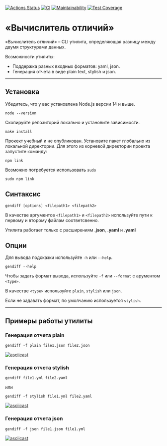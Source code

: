 [![Actions Status](https://github.com/zapupenec/frontend-project-46/workflows/hexlet-check/badge.svg)](https://github.com/zapupenec/frontend-project-46/actions)
[![CI](https://github.com/zapupenec/frontend-project-46/actions/workflows/mainCI.yml/badge.svg)](https://github.com/zapupenec/frontend-project-46/actions/workflows/mainCI.yml)
[![Maintainability](https://api.codeclimate.com/v1/badges/4828c4671187635c3443/maintainability)](https://codeclimate.com/github/zapupenec/frontend-project-46/maintainability)
[![Test Coverage](https://api.codeclimate.com/v1/badges/4828c4671187635c3443/test_coverage)](https://codeclimate.com/github/zapupenec/frontend-project-46/test_coverage)

# «Вычислитель отличий»
«Вычислитель отличий» – CLI утилита, определяющая разницу между двумя структурами данных.

Возможности утилиты:
- Поддержка разных входных форматов: yaml, json.
- Генерация отчета в виде plain text, stylish и json.

***

## Установка
Убедитесь, что у вас установлена Node.js версии 14 и выше.
```
node --version
```
Скопируйте репозиторий локально и установите зависимости.
```
make install
```
Прокект учебный и не опубликован. Установите пакет глобально из локальной директории. Для этого из корневой директории проекта запустите команду:
```
npm link
```
Возможно потребуется использовать `sudo`
```
sudo npm link
```
## Синтаксис
```
gendiff [options] <filepath1> <filepath2>
```
В качестве аргументов `<filepath1>` и `<filepath2>` используйте пути к первому и второму файлам соответсвенно.

Утилита работает только с расширениям **.json**, **.yaml** и **.yaml**

## Опции
Для вывода подсказки используйте `-h` или `--help`.
```
gendiff --help
```
Чтобы задать формат вывода, используйте `-f` или `--format` с арументом `<type>`.

В качестве `<type>` используйте `plain`, `stylish` или `json`.

Если не задавать формат, по умолчанию используется `stylish`.

***

## Примеры работы утилиты

### Генерация отчета plain
```
gendiff -f plain file1.json file2.json
```
[![asciicast](https://asciinema.org/a/YnLYzgE9iHves1115WOh7aOji.svg)](https://asciinema.org/a/YnLYzgE9iHves1115WOh7aOji)

### Генерация отчета stylish
```
gendiff file1.yml file2.yaml
```
или
```
gendiff -f stylish file1.yml file2.yaml
```
[![asciicast](https://asciinema.org/a/wjTrlXwv8t6HgLcBv0hkIbLqi.svg)](https://asciinema.org/a/wjTrlXwv8t6HgLcBv0hkIbLqi)

### Генерация отчета json
```
gendiff -f json file1.json file1.yml
```
[![asciicast](https://asciinema.org/a/AbVoLYL2gXk2jADY7Zz2XiKzy.svg)](https://asciinema.org/a/AbVoLYL2gXk2jADY7Zz2XiKzy)
